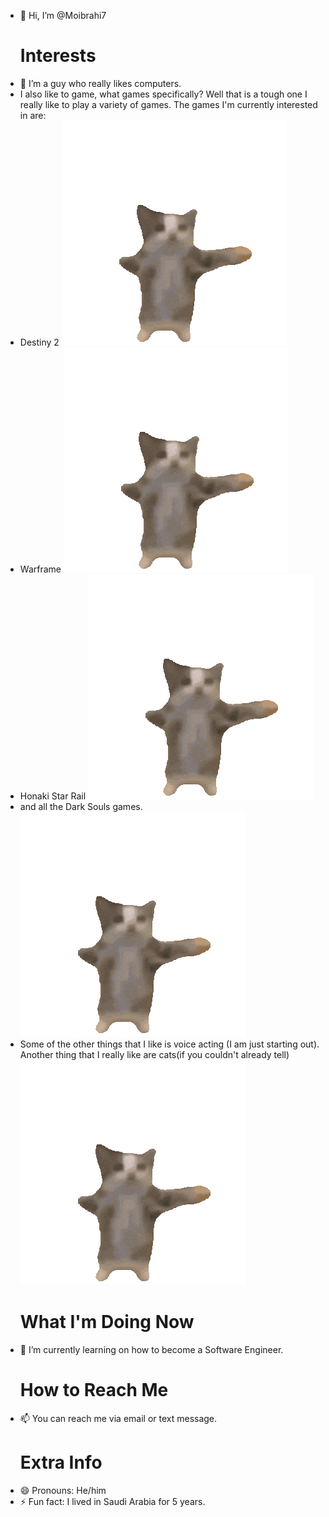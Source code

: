 - 👋 Hi, I’m @Moibrahi7
  # **Interests**
- 👀 I’m a guy who really likes computers.
- I also like to game, what games specifically? Well that is a tough one I really like to play a variety of games. The games I'm currently interested in are:
- Destiny 2
  ![happy Cat](Pictures/happy-cat-happy-happy-cat.gif)
- Warframe
  ![happy Cat](Pictures/happy-cat-happy-happy-cat.gif)
- Honaki Star Rail
  ![happy Cat](Pictures/happy-cat-happy-happy-cat.gif)
- and all the Dark Souls games.
  ![happy Cat](Pictures/happy-cat-happy-happy-cat.gif)
- Some of the other things that I like is voice acting (I am just starting out). Another thing that I really like are cats(if you couldn't already tell)
  ![happy Cat](Pictures/happy-cat-happy-happy-cat.gif)
  # **What I'm Doing Now**
- 🌱 I’m currently learning on how to become a Software Engineer.
  # **How to Reach Me**
- 📫 You can reach me via email or text message.
  # **Extra Info**
- 😄 Pronouns: He/him 
- ⚡ Fun fact: I lived in Saudi Arabia for 5 years.

<!---
Moibrahi7/Moibrahi7 is a ✨ special ✨ repository because its `README.md` (this file) appears on your GitHub profile.
You can click the Preview link to take a look at your changes.
--->
